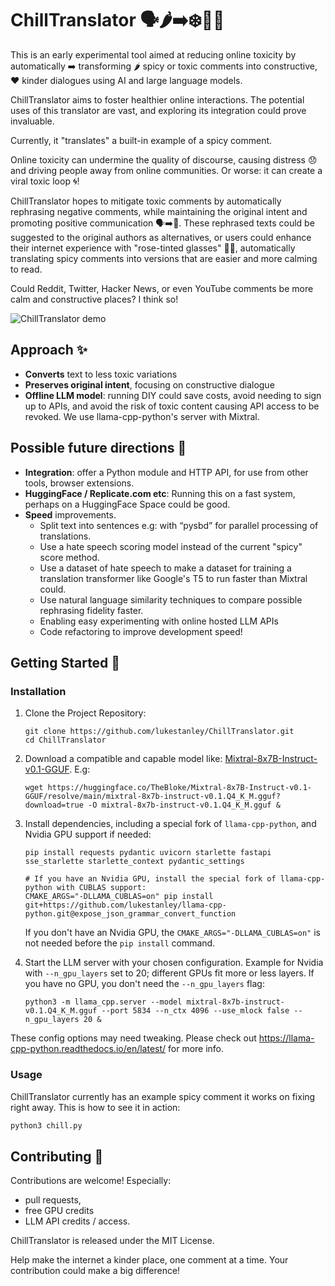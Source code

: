# ChillTranslator 🗣️🌶️➡️❄️💬😎


This is an early experimental tool aimed at reducing online toxicity by automatically ➡️ transforming 🌶️ spicy or toxic comments into constructive, ❤️ kinder dialogues using AI and large language models.


ChillTranslator aims to foster healthier online interactions. The potential uses of this translator are vast, and exploring its integration could prove invaluable.

Currently, it "translates" a built-in example of a spicy comment.

Online toxicity can undermine the quality of discourse, causing distress 😞 and driving people away from online communities. Or worse: it can create a viral toxic loop 🌀!

ChillTranslator hopes to mitigate toxic comments by automatically rephrasing negative comments, while maintaining the original intent and promoting positive communication 🗣️➡️💬. These rephrased texts could be suggested to the original authors as alternatives, or users could enhance their internet experience with "rose-tinted glasses" 🌹😎, automatically translating spicy comments into versions that are easier and more calming to read.

Could Reddit, Twitter, Hacker News, or even YouTube comments be more calm and constructive places? I think so!

![ChillTranslator demo](demo.gif)

## Approach ✨

- **Converts** text to less toxic variations
- **Preserves original intent**, focusing on constructive dialogue
- **Offline LLM model**: running DIY could save costs, avoid needing to sign up to APIs, and avoid the risk of toxic content causing API access to be revoked. We use llama-cpp-python's server with Mixtral.


## Possible future directions 🌟
- **Integration**: offer a Python module and HTTP API, for use from other tools, browser extensions.
- **HuggingFace / Replicate.com etc**: Running this on a fast system, perhaps on a HuggingFace Space could be good.
- **Speed** improvements.
   - Split text into sentences e.g: with “pysbd” for parallel processing of translations.
   - Use a hate speech scoring model instead of the current "spicy" score method.
   - Use a dataset of hate speech to make a dataset for training a translation transformer like Google's T5 to run faster than Mixtral could.
   - Use natural language similarity techniques to compare possible rephrasing fidelity faster.
   - Enabling easy experimenting with online hosted LLM APIs
   - Code refactoring to improve development speed!

## Getting Started 🚀

### Installation

1. Clone the Project Repository:
   ```
   git clone https://github.com/lukestanley/ChillTranslator.git
   cd ChillTranslator
   ```
2. Download a compatible and capable model like: [Mixtral-8x7B-Instruct-v0.1-GGUF](https://huggingface.co/TheBloke/Mixtral-8x7B-Instruct-v0.1-GGUF/resolve/main/mixtral-8x7b-instruct-v0.1.Q4_K_M.gguf?download=true). E.g:
   ```
   wget https://huggingface.co/TheBloke/Mixtral-8x7B-Instruct-v0.1-GGUF/resolve/main/mixtral-8x7b-instruct-v0.1.Q4_K_M.gguf?download=true -O mixtral-8x7b-instruct-v0.1.Q4_K_M.gguf &
   ```
3. Install dependencies, including a special fork of `llama-cpp-python`, and Nvidia GPU support if needed:
   ```
   pip install requests pydantic uvicorn starlette fastapi sse_starlette starlette_context pydantic_settings

   # If you have an Nvidia GPU, install the special fork of llama-cpp-python with CUBLAS support:
   CMAKE_ARGS="-DLLAMA_CUBLAS=on" pip install git+https://github.com/lukestanley/llama-cpp-python.git@expose_json_grammar_convert_function
   ```
   If you don't have an Nvidia GPU, the `CMAKE_ARGS="-DLLAMA_CUBLAS=on"` is not needed before the `pip install` command.
   
4. Start the LLM server with your chosen configuration. Example for Nvidia with `--n_gpu_layers` set to 20; different GPUs fit more or less layers. If you have no GPU, you don't need the `--n_gpu_layers` flag:
   ```
   python3 -m llama_cpp.server --model mixtral-8x7b-instruct-v0.1.Q4_K_M.gguf --port 5834 --n_ctx 4096 --use_mlock false --n_gpu_layers 20 &
   ```
These config options may need tweaking. Please check out https://llama-cpp-python.readthedocs.io/en/latest/ for more info.


### Usage

ChillTranslator currently has an example spicy comment it works on fixing right away. This is how to see it in action:
```python
python3 chill.py
```

## Contributing 🤝

Contributions are welcome!
Especially:
- pull requests,
- free GPU credits
- LLM API credits / access.

ChillTranslator is released under the MIT License.

Help make the internet a kinder place, one comment at a time.
Your contribution could make a big difference!